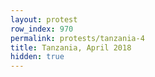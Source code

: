 ```yaml
---
layout: protest
row_index: 970
permalink: protests/tanzania-4
title: Tanzania, April 2018
hidden: true
---
```

